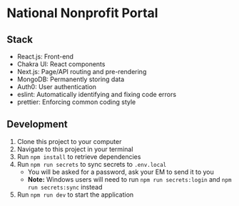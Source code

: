 # National Nonprofit Portal

## Stack
* React.js: Front-end
* Chakra UI: React components
* Next.js: Page/API routing and pre-rendering
* MongoDB: Permanently storing data
* Auth0: User authentication
* eslint: Automatically identifying and fixing code errors
* prettier: Enforcing common coding style

## Development

1. Clone this project to your computer
2. Navigate to this project in your terminal
3. Run `npm install` to retrieve dependencies
4. Run `npm run secrets` to sync secrets to `.env.local`
    - You will be asked for a password, ask your EM to send it to you
    - **Note:** Windows users will need to run `npm run secrets:login` and `npm run secrets:sync` instead
5. Run `npm run dev` to start the application
